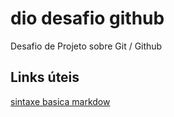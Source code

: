 # dio desafio github

Desafio de Projeto sobre Git / Github
## Links úteis
[sintaxe basica markdow](https://www.markdownguide.org/)
